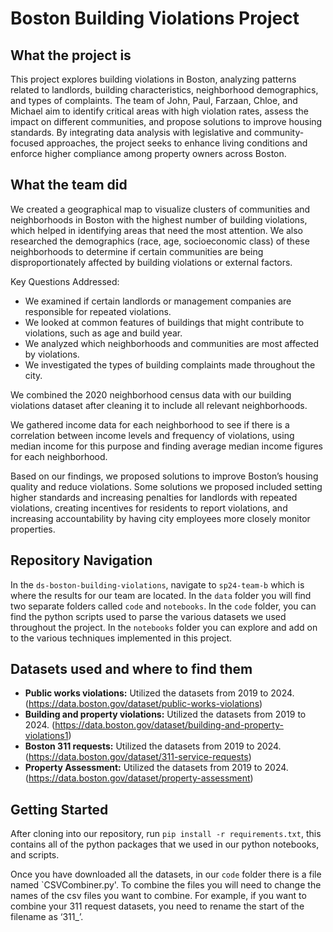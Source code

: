 # Boston Building Violations Project

## What the project is

This project explores building violations in Boston, analyzing patterns related to landlords, building characteristics, neighborhood demographics, and types of complaints. The team of John, Paul, Farzaan, Chloe, and Michael aim to identify critical areas with high violation rates, assess the impact on different communities, and propose solutions to improve housing standards. By integrating data analysis with legislative and community-focused approaches, the project seeks to enhance living conditions and enforce higher compliance among property owners across Boston.

## What the team did

We created a geographical map to visualize clusters of communities and neighborhoods in Boston with the highest number of building violations, which helped in identifying areas that need the most attention. We also researched the demographics (race, age, socioeconomic class) of these neighborhoods to determine if certain communities are being disproportionately affected by building violations or external factors.

Key Questions Addressed:
- We examined if certain landlords or management companies are responsible for repeated violations.
- We looked at common features of buildings that might contribute to violations, such as age and build year.
- We analyzed which neighborhoods and communities are most affected by violations.
- We investigated the types of building complaints made throughout the city.

We combined the 2020 neighborhood census data with our building violations dataset after cleaning it to include all relevant neighborhoods.

We gathered income data for each neighborhood to see if there is a correlation between income levels and frequency of violations, using median income for this purpose and finding average median income figures for each neighborhood.

Based on our findings, we proposed solutions to improve Boston’s housing quality and reduce violations. Some solutions we proposed included setting higher standards and increasing penalties for landlords with repeated violations, creating incentives for residents to report violations, and increasing accountability by having city employees more closely monitor properties.

## Repository Navigation

In the `ds-boston-building-violations`, navigate to `sp24-team-b` which is where the results for our team are located. In the `data` folder you will find two separate folders called `code` and `notebooks`. In the `code` folder, you can find the python scripts used to parse the various datasets we used throughout the project. In the `notebooks` folder you can explore and add on to the various techniques implemented in this project.

## Datasets used and where to find them

- **Public works violations:** Utilized the datasets from 2019 to 2024. (https://data.boston.gov/dataset/public-works-violations)
- **Building and property violations:** Utilized the datasets from 2019 to 2024. (https://data.boston.gov/dataset/building-and-property-violations1)
- **Boston 311 requests:** Utilized the datasets from 2019 to 2024. (https://data.boston.gov/dataset/311-service-requests)
- **Property Assessment:** Utilized the datasets from 2019 to 2024. (https://data.boston.gov/dataset/property-assessment)

## Getting Started

After cloning into our repository, run `pip install -r requirements.txt`, this contains all of the python packages that we used in our python notebooks, and scripts.

Once you have downloaded all the datasets, in our `code` folder there is a file named `CSVCombiner.py'. To combine the files you will need to change the names of the csv files you want to combine. For example, if you want to combine your 311 request datasets, you need to rename the start of the filename as ‘311_’. 
